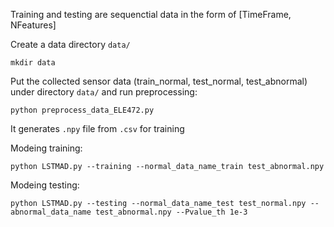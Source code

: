 Training and testing are sequenctial data in the form of [TimeFrame, NFeatures]

Create a data directory `data/`
```shell
mkdir data
```

Put the collected sensor data (train_normal, test_normal, test_abnormal) under directory `data/` and run preprocessing:
```shell
python preprocess_data_ELE472.py
```
It generates `.npy` file from `.csv` for training

Modeing training:
```shell
python LSTMAD.py --training --normal_data_name_train test_abnormal.npy
```

Modeing testing:
```shell
python LSTMAD.py --testing --normal_data_name_test test_normal.npy --abnormal_data_name test_abnormal.npy --Pvalue_th 1e-3
```
